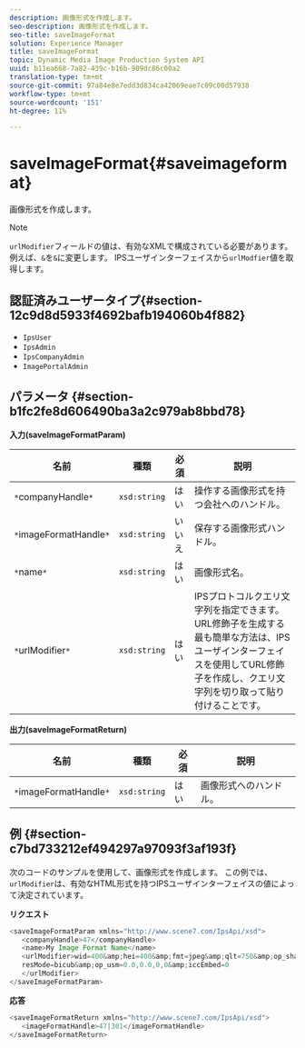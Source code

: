 ```yaml
---
description: 画像形式を作成します。
seo-description: 画像形式を作成します。
seo-title: saveImageFormat
solution: Experience Manager
title: saveImageFormat
topic: Dynamic Media Image Production System API
uuid: b11ea668-7a82-439c-b16b-909dc86c00a2
translation-type: tm+mt
source-git-commit: 97a84e8e7edd3d834ca42069eae7c09c00d57938
workflow-type: tm+mt
source-wordcount: '151'
ht-degree: 11%

---
```



# saveImageFormat{#saveimageformat}

画像形式を作成します。

>[!NOTE]
>
>`urlModifier`フィールドの値は、有効なXMLで構成されている必要があります。 例えば、`&`を`&`に変更します。 IPSユーザインターフェイスから`urlModfier`値を取得します。

## 認証済みユーザータイプ{#section-12c9d8d5933f4692bafb194060b4f882}

* `IpsUser`
* `IpsAdmin`
* `IpsCompanyAdmin`
* `ImagePortalAdmin`

## パラメータ {#section-b1fc2fe8d606490ba3a2c979ab8bbd78}

**入力(saveImageFormatParam)**

| 名前 | 種類 | 必須 | 説明 |
|---|---|---|---|
| `*`companyHandle`*` | `xsd:string` | はい | 操作する画像形式を持つ会社へのハンドル。 |
| `*`imageFormatHandle`*` | `xsd:string` | いいえ | 保存する画像形式ハンドル。 |
| `*`name`*` | `xsd:string` | はい | 画像形式名。 |
| `*`urlModifier`*` | `xsd:string` | はい | IPSプロトコルクエリ文字列を指定できます。 URL修飾子を生成する最も簡単な方法は、IPSユーザインターフェイスを使用してURL修飾子を作成し、クエリ文字列を切り取って貼り付けることです。 |

**出力(saveImageFormatReturn)**

| 名前 | 種類 | 必須 | 説明 |
|---|---|---|---|
| `*`imageFormatHandle`*` | `xsd:string` | はい | 画像形式へのハンドル。 |

## 例 {#section-c7bd733212ef494297a97093f3af193f}

次のコードのサンプルを使用して、画像形式を作成します。 この例では、`urlModifier`は、有効なHTML形式を持つIPSユーザインターフェイスの値によって決定されています。

**リクエスト**

```java
<saveImageFormatParam xmlns="http://www.scene7.com/IpsApi/xsd"> 
   <companyHandle>47</companyHandle> 
   <name>My Image Format Name</name> 
   <urlModifier>wid=400&amp;hei=400&amp;fmt=jpeg&amp;qlt=750&amp;op_sharpen=0&amp; 
   resMode=bicub&amp;op_usm=0.0,0.0,0,0&amp;iccEmbed=0 
   </urlModifier> 
</saveImageFormatParam>
```

**応答**

```java
<saveImageFormatReturn xmlns="http://www.scene7.com/IpsApi/xsd"> 
   <imageFormatHandle>47|301</imageFormatHandle> 
</saveImageFormatReturn>
```


